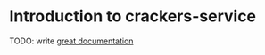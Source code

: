 # Introduction to crackers-service

TODO: write [great documentation](http://jacobian.org/writing/great-documentation/what-to-write/)
